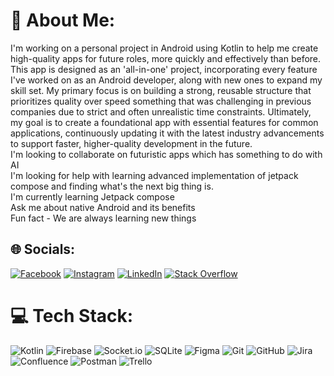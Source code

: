 # 💫 About Me:
I'm working on a personal project in Android using Kotlin to help me create high-quality apps for future roles, more quickly and effectively than before. This app is designed as an 'all-in-one' project, incorporating every feature I've worked on as an Android developer, along with new ones to expand my skill set. My primary focus is on building a strong, reusable structure that prioritizes quality over speed something that was challenging in previous companies due to strict and often unrealistic time constraints. Ultimately, my goal is to create a foundational app with essential features for common applications, continuously updating it with the latest industry advancements to support faster, higher-quality development in the future.<br>I'm looking to collaborate on futuristic apps which has something to do with AI<br>I'm looking for help with learning advanced implementation of jetpack compose and finding what's the next big thing is.<br>I'm currently learning Jetpack compose<br>Ask me about native Android and its benefits <br>Fun fact - We are always learning new things 


## 🌐 Socials:
[![Facebook](https://img.shields.io/badge/Facebook-%231877F2.svg?logo=Facebook&logoColor=white)](https://www.facebook.com/dhyan.venmarath/) [![Instagram](https://img.shields.io/badge/Instagram-%23E4405F.svg?logo=Instagram&logoColor=white)](https://www.instagram.com/dhyanvenmarath/) [![LinkedIn](https://img.shields.io/badge/LinkedIn-%230077B5.svg?logo=linkedin&logoColor=white)](https://www.linkedin.com/in/dhyan-venmarath-a180a1151/) [![Stack Overflow](https://img.shields.io/badge/-Stackoverflow-FE7A16?logo=stack-overflow&logoColor=white)](https://stackoverflow.com/users/10623041/dhyan-v) 

# 💻 Tech Stack:
![Kotlin](https://img.shields.io/badge/kotlin-%237F52FF.svg?style=plastic&logo=kotlin&logoColor=white) ![Firebase](https://img.shields.io/badge/firebase-%23039BE5.svg?style=plastic&logo=firebase) ![Socket.io](https://img.shields.io/badge/Socket.io-black?style=plastic&logo=socket.io&badgeColor=010101) ![SQLite](https://img.shields.io/badge/sqlite-%2307405e.svg?style=plastic&logo=sqlite&logoColor=white) ![Figma](https://img.shields.io/badge/figma-%23F24E1E.svg?style=plastic&logo=figma&logoColor=white) ![Git](https://img.shields.io/badge/git-%23F05033.svg?style=plastic&logo=git&logoColor=white) ![GitHub](https://img.shields.io/badge/github-%23121011.svg?style=plastic&logo=github&logoColor=white) ![Jira](https://img.shields.io/badge/jira-%230A0FFF.svg?style=plastic&logo=jira&logoColor=white) ![Confluence](https://img.shields.io/badge/confluence-%23172BF4.svg?style=plastic&logo=confluence&logoColor=white) ![Postman](https://img.shields.io/badge/Postman-FF6C37?style=plastic&logo=postman&logoColor=white) ![Trello](https://img.shields.io/badge/Trello-%23026AA7.svg?style=plastic&logo=Trello&logoColor=white)


<!-- Proudly created with GPRM ( https://gprm.itsvg.in ) -->
